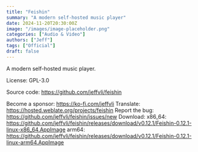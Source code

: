 ```yaml
---
title: "Feishin"
summary: "A modern self-hosted music player"
date: 2024-11-20T20:30:00Z
image: "/images/image-placeholder.png"
categories: ["Audio & Video"]
authors: ["Jeff"]
tags: ["Official"]
draft: false
---
```


A modern self-hosted music player.

License: GPL-3.0

Source code: <https://github.com/jeffvli/feishin>

Become a sponsor: <https://ko-fi.com/jeffvli>
Translate: <https://hosted.weblate.org/projects/feishin>
Report the bug: <https://github.com/jeffvli/feishin/issues/new>
Download:   x86_64: <https://github.com/jeffvli/feishin/releases/download/v0.12.1/Feishin-0.12.1-linux-x86_64.AppImage>
            arm64: <https://github.com/jeffvli/feishin/releases/download/v0.12.1/Feishin-0.12.1-linux-arm64.AppImage>
